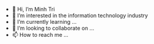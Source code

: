 - 👋 Hi, I’m Minh Tri
- 👀 I’m interested in the information technology industry
- 🌱 I’m currently learning ...
- 💞️ I’m looking to collaborate on ...
- 📫 How to reach me ...

<!---
Mnh-tr/Mnh-tr is a ✨ special ✨ repository because its `README.md` (this file) appears on your GitHub profile.
You can click the Preview link to take a look at your changes.
--->

